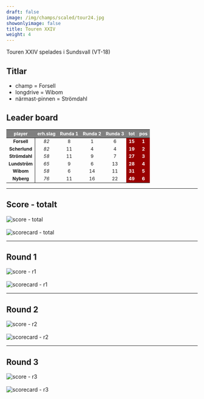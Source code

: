 ```yaml
---  
draft: false  
image: /img/champs/scaled/tour24.jpg  
showonlyimage: false  
title: Touren XXIV  
weight: 4  
---
```


Touren XXIV spelades i Sundsvall (VT-18)

<!--more-->

Titlar
------

-   champ = Forsell  
-   longdrive = Wibom  
-   närmast-pinnen = Strömdahl

Leader board
------------

<table class="table table-striped table-bordered table-hover table-condensed table-responsive" style="font-size: 12px; ">
 <thead>
  <tr>
   <th style="text-align:center;font-weight: bold;color: white !important;background-color: gray !important;"> player </th>
   <th style="text-align:center;font-weight: bold;color: white !important;background-color: gray !important;"> erh.slag </th>
   <th style="text-align:center;font-weight: bold;color: white !important;background-color: gray !important;"> Runda 1 </th>
   <th style="text-align:center;font-weight: bold;color: white !important;background-color: gray !important;"> Runda 2 </th>
   <th style="text-align:center;font-weight: bold;color: white !important;background-color: gray !important;"> Runda 3 </th>
   <th style="text-align:center;font-weight: bold;color: white !important;background-color: gray !important;"> tot </th>
   <th style="text-align:center;font-weight: bold;color: white !important;background-color: gray !important;"> pos </th>
  </tr>
 </thead>
<tbody>
  <tr>
   <td style="text-align:center;font-weight: bold;background-color: gray50 !important;border-right:1px solid;"> Forsell </td>
   <td style="text-align:center;font-style: italic;"> 82 </td>
   <td style="text-align:center;"> 8 </td>
   <td style="text-align:center;"> 1 </td>
   <td style="text-align:center;"> 6 </td>
   <td style="text-align:center;font-weight: bold;color: white !important;background-color: #990000 !important;"> 15 </td>
   <td style="text-align:center;font-weight: bold;color: white !important;background-color: #990000 !important;"> 1 </td>
  </tr>
  <tr>
   <td style="text-align:center;font-weight: bold;background-color: gray50 !important;border-right:1px solid;"> Scherlund </td>
   <td style="text-align:center;font-style: italic;"> 82 </td>
   <td style="text-align:center;"> 11 </td>
   <td style="text-align:center;"> 4 </td>
   <td style="text-align:center;"> 4 </td>
   <td style="text-align:center;font-weight: bold;color: white !important;background-color: #990000 !important;"> 19 </td>
   <td style="text-align:center;font-weight: bold;color: white !important;background-color: #990000 !important;"> 2 </td>
  </tr>
  <tr>
   <td style="text-align:center;font-weight: bold;background-color: gray50 !important;border-right:1px solid;"> Strömdahl </td>
   <td style="text-align:center;font-style: italic;"> 58 </td>
   <td style="text-align:center;"> 11 </td>
   <td style="text-align:center;"> 9 </td>
   <td style="text-align:center;"> 7 </td>
   <td style="text-align:center;font-weight: bold;color: white !important;background-color: #990000 !important;"> 27 </td>
   <td style="text-align:center;font-weight: bold;color: white !important;background-color: #990000 !important;"> 3 </td>
  </tr>
  <tr>
   <td style="text-align:center;font-weight: bold;background-color: gray50 !important;border-right:1px solid;"> Lundström </td>
   <td style="text-align:center;font-style: italic;"> 65 </td>
   <td style="text-align:center;"> 9 </td>
   <td style="text-align:center;"> 6 </td>
   <td style="text-align:center;"> 13 </td>
   <td style="text-align:center;font-weight: bold;color: white !important;background-color: #990000 !important;"> 28 </td>
   <td style="text-align:center;font-weight: bold;color: white !important;background-color: #990000 !important;"> 4 </td>
  </tr>
  <tr>
   <td style="text-align:center;font-weight: bold;background-color: gray50 !important;border-right:1px solid;"> Wibom </td>
   <td style="text-align:center;font-style: italic;"> 58 </td>
   <td style="text-align:center;"> 6 </td>
   <td style="text-align:center;"> 14 </td>
   <td style="text-align:center;"> 11 </td>
   <td style="text-align:center;font-weight: bold;color: white !important;background-color: #990000 !important;"> 31 </td>
   <td style="text-align:center;font-weight: bold;color: white !important;background-color: #990000 !important;"> 5 </td>
  </tr>
  <tr>
   <td style="text-align:center;font-weight: bold;background-color: gray50 !important;border-right:1px solid;"> Nyberg </td>
   <td style="text-align:center;font-style: italic;"> 76 </td>
   <td style="text-align:center;"> 11 </td>
   <td style="text-align:center;"> 16 </td>
   <td style="text-align:center;"> 22 </td>
   <td style="text-align:center;font-weight: bold;color: white !important;background-color: #990000 !important;"> 49 </td>
   <td style="text-align:center;font-weight: bold;color: white !important;background-color: #990000 !important;"> 6 </td>
  </tr>
</tbody>
</table>

------------------------------------------------------------------------

Score - totalt
--------------

<img src="/results/tour24/relnet.lineplot.all.png" alt="score - total">
<br><br>
<img src="/results/tour24/absgross.scorecard.all.png" alt="scorecard - total">

------------------------------------------------------------------------

Round 1
-------

<img src="/results/tour24/relnet.lineplot.r1.png" alt="score - r1">
<br><br>
<img src="/results/tour24/absgross.scorecard.r1.png" alt="scorecard - r1">

------------------------------------------------------------------------

Round 2
-------

<img src="/results/tour24/relnet.lineplot.r2.png" alt="score - r2">
<br><br>
<img src="/results/tour24/absgross.scorecard.r2.png" alt="scorecard - r2">

------------------------------------------------------------------------

Round 3
-------

<img src="/results/tour24/relnet.lineplot.r3.png" alt="score - r3">
<br><br>
<img src="/results/tour24/absgross.scorecard.r3.png" alt="scorecard - r3">
